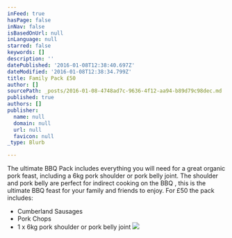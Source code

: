 ```yaml
---
inFeed: true
hasPage: false
inNav: false
isBasedOnUrl: null
inLanguage: null
starred: false
keywords: []
description: ''
datePublished: '2016-01-08T12:38:40.697Z'
dateModified: '2016-01-08T12:38:34.799Z'
title: Family Pack £50
author: []
sourcePath: _posts/2016-01-08-4748ad7c-9636-4f12-aa94-b89d79c98dec.md
published: true
authors: []
publisher:
  name: null
  domain: null
  url: null
  favicon: null
_type: Blurb

---
```

The ultimate BBQ Pack includes everything you will need for a great organic pork feast, including a 6kg pork shoulder or pork belly joint. The
shoulder and pork belly are perfect for indirect cooking on the BBQ , this is
the ultimate BBQ feast for your family and friends to enjoy. For £50 the pack
includes:

* Cumberland Sausages
* Pork Chops
* 1 x 6kg pork shoulder or pork belly joint
![](https://the-grid-user-content.s3-us-west-2.amazonaws.com/865542f0-3a2a-4e39-ba98-d1dcba26416c.jpg)